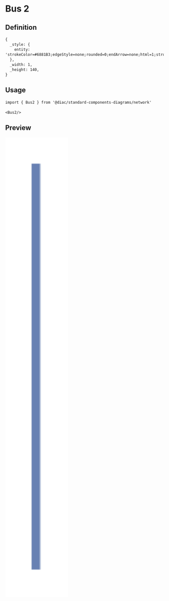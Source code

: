 # Bus 2

## Definition

```
{
  _style: { 
    entity: 'strokeColor=#6881B3;edgeStyle=none;rounded=0;endArrow=none;html=1;strokeWidth=2;',
  },
  _width: 1,
  _height: 140,
}
```

## Usage

```
import { Bus2 } from '@diac/standard-components-diagrams/network'

<Bus2/>
```

## Preview

<img src="./bus-2.png" width="200"/>
